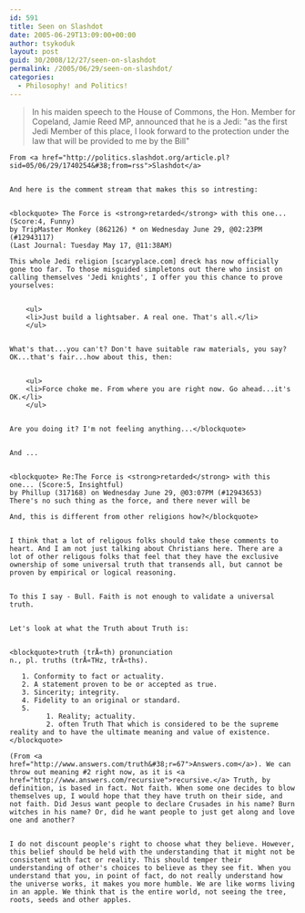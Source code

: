 ```yaml
---
id: 591
title: Seen on Slashdot
date: 2005-06-29T13:09:00+00:00
author: tsykoduk
layout: post
guid: 30/2008/12/27/seen-on-slashdot
permalink: /2005/06/29/seen-on-slashdot/
categories:
  - Philosophy! and Politics!
---
```

<blockquote>In his maiden speech to the House of Commons, the Hon. Member for Copeland, Jamie Reed MP, announced that he is a Jedi: "as the first Jedi Member of this place, I look forward to the protection under the law that will be provided to me by the Bill"</blockquote>

	From <a href="http://politics.slashdot.org/article.pl?sid=05/06/29/1740254&#38;from=rss">Slashdot</a>


	And here is the comment stream that makes this so intresting:


	<blockquote> The Force is <strong>retarded</strong> with this one... (Score:4, Funny)
	by TripMaster Monkey (862126) * on Wednesday June 29, @02:23PM (#12943117)
	(Last Journal: Tuesday May 17, @11:38AM)

	This whole Jedi religion [scaryplace.com] dreck has now officially gone too far. To those misguided simpletons out there who insist on calling themselves 'Jedi knights', I offer you this chance to prove yourselves:


		<ul>
		<li>Just build a lightsaber. A real one. That's all.</li>
		</ul>


	What's that...you can't? Don't have suitable raw materials, you say?
	OK...that's fair...how about this, then:


		<ul>
		<li>Force choke me. From where you are right now. Go ahead...it's OK.</li>
		</ul>


	Are you doing it? I'm not feeling anything...</blockquote>


	And ...


	<blockquote> Re:The Force is <strong>retarded</strong> with this one... (Score:5, Insightful)
	by Phillup (317168) on Wednesday June 29, @03:07PM (#12943653)
	There's no such thing as the force, and there never will be

	And, this is different from other religions how?</blockquote>


	I think that a lot of religous folks should take these comments to heart. And I am not just talking about Christians here. There are a lot of other religous folks that feel that they have the exclusive ownership of some universal truth that transends all, but cannot be proven by empirical or logical reasoning.


	To this I say - Bull. Faith is not enough to validate a universal truth.


	Let's look at what the Truth about Truth is:


	<blockquote>truth (trÅ«th) pronunciation
	n., pl. truths (trÅ«THz, trÅ«ths).

	   1. Conformity to fact or actuality.
	   2. A statement proven to be or accepted as true.
	   3. Sincerity; integrity.
	   4. Fidelity to an original or standard.
	   5.
	         1. Reality; actuality.
	         2. often Truth That which is considered to be the supreme reality and to have the ultimate meaning and value of existence.</blockquote>

	(From <a href="http://www.answers.com/truth&#38;r=67">Answers.com</a>). We can throw out meaning #2 right now, as it is <a href="http://www.answers.com/recursive">recursive.</a> Truth, by definition, is based in fact. Not faith. When some one decides to blow themselves up, I would hope that they have truth on their side, and not faith. Did Jesus want people to declare Crusades in his name? Burn witches in his name? Or, did he want people to just get along and love one and another?


	I do not discount people's right to choose what they believe. However, this belief should be held with the understanding that it might not be consistent with fact or reality. This should temper their understanding of other's choices to believe as they see fit. When you understand that you, in point of fact, do not really understand how the universe works, it makes you more humble. We are like worms living in an apple. We think that is the entire world, not seeing the tree, roots, seeds and other apples.